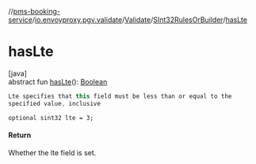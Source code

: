 //[pms-booking-service](../../../../index.md)/[io.envoyproxy.pgv.validate](../../index.md)/[Validate](../index.md)/[SInt32RulesOrBuilder](index.md)/[hasLte](has-lte.md)

# hasLte

[java]\
abstract fun [hasLte](has-lte.md)(): [Boolean](https://kotlinlang.org/api/core/kotlin-stdlib/kotlin/-boolean/index.html)

```kotlin
Lte specifies that this field must be less than or equal to the
specified value, inclusive

```
`optional sint32 lte = 3;`

#### Return

Whether the lte field is set.